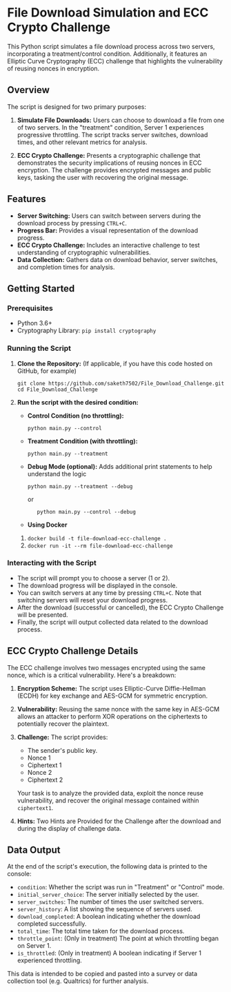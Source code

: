 # File Download Simulation and ECC Crypto Challenge

This Python script simulates a file download process across two servers, incorporating a treatment/control condition. Additionally, it features an Elliptic Curve Cryptography (ECC) challenge that highlights the vulnerability of reusing nonces in encryption.

## Overview

The script is designed for two primary purposes:

1.  **Simulate File Downloads:** Users can choose to download a file from one of two servers. In the "treatment" condition, Server 1 experiences progressive throttling. The script tracks server switches, download times, and other relevant metrics for analysis.

2.  **ECC Crypto Challenge:** Presents a cryptographic challenge that demonstrates the security implications of reusing nonces in ECC encryption. The challenge provides encrypted messages and public keys, tasking the user with recovering the original message.

## Features

*   **Server Switching:** Users can switch between servers during the download process by pressing `CTRL+C`.
*   **Progress Bar:** Provides a visual representation of the download progress.
*   **ECC Crypto Challenge:** Includes an interactive challenge to test understanding of cryptographic vulnerabilities.
*   **Data Collection:** Gathers data on download behavior, server switches, and completion times for analysis.

## Getting Started

### Prerequisites

*   Python 3.6+
*   Cryptography Library: `pip install cryptography`

### Running the Script

1.  **Clone the Repository:** (If applicable, if you have this code hosted on GitHub, for example)

    ```
    git clone https://github.com/saketh7502/File_Download_Challenge.git
    cd File_Download_Challenge
    ```

2.  **Run the script with the desired condition:**

    *   **Control Condition (no throttling):**

        ```
        python main.py --control
        ```

    *   **Treatment Condition (with throttling):**

        ```
        python main.py --treatment
        ```

    *   **Debug Mode (optional):** Adds additional print statements to help understand the logic

        ```
        python main.py --treatment --debug
        ```

        or

        ```
           python main.py --control --debug
        ```
    * **Using Docker**
    1. ```docker build -t file-download-ecc-challenge .```
    2. ```docker run -it --rm file-download-ecc-challenge```

### Interacting with the Script

*   The script will prompt you to choose a server (1 or 2).
*   The download progress will be displayed in the console.
*   You can switch servers at any time by pressing `CTRL+C`. Note that switching servers will reset your download progress.
*   After the download (successful or cancelled), the ECC Crypto Challenge will be presented.
*   Finally, the script will output collected data related to the download process.

## ECC Crypto Challenge Details

The ECC challenge involves two messages encrypted using the same nonce, which is a critical vulnerability.  Here's a breakdown:

1.  **Encryption Scheme:** The script uses Elliptic-Curve Diffie-Hellman (ECDH) for key exchange and AES-GCM for symmetric encryption.

2.  **Vulnerability:** Reusing the same nonce with the same key in AES-GCM allows an attacker to perform XOR operations on the ciphertexts to potentially recover the plaintext.

3.  **Challenge:** The script provides:

    *   The sender's public key.
    *   Nonce 1
    *   Ciphertext 1
    *   Nonce 2
    *   Ciphertext 2

    Your task is to analyze the provided data, exploit the nonce reuse vulnerability, and recover the original message contained within `ciphertext1`.

4.  **Hints:** Two Hints are Provided for the Challenge after the download and during the display of challenge data.

## Data Output

At the end of the script's execution, the following data is printed to the console:

*   `condition`: Whether the script was run in "Treatment" or "Control" mode.
*   `initial_server_choice`: The server initially selected by the user.
*   `server_switches`: The number of times the user switched servers.
*   `server_history`: A list showing the sequence of servers used.
*   `download_completed`: A boolean indicating whether the download completed successfully.
*   `total_time`: The total time taken for the download process.
*   `throttle_point`: (Only in treatment) The point at which throttling began on Server 1.
*   `is_throttled`: (Only in treatment) A boolean indicating if Server 1 experienced throttling.

This data is intended to be copied and pasted into a survey or data collection tool (e.g. Qualtrics) for further analysis.


